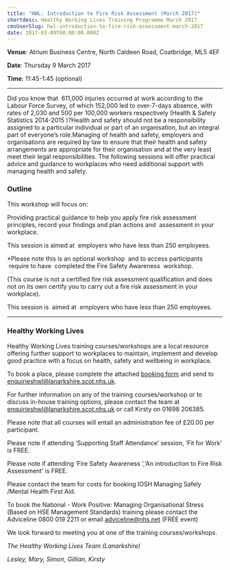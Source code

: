 ```yaml
---
title: "HWL: Introduction to Fire Risk Assessment (March 2017)"
shortdesc: Healthy Working Lives Training Programme March 2017
cmsUserSlug: hwl-introduction-to-fire-risk-assessment-march-2017
date: 2017-03-09T00:00:00.000Z
---
```


**Venue**:  Atrium Business Centre, North Caldeen Road, Coatbridge, ML5 4EF

**Date**: Thursday 9 March 2017

**Time**: 11:45-1:45 (optional)

---

Did you know that  611,000 injuries occurred at work according to the Labour Force Survey, of which 152,000 led to over-7-days absence, with rates of 2,030 and 500 per 100,000 workers respectively (Health & Safety Statistics 2014-2015 )?Health and safety should not be a responsibility assigned to a particular individual or part of an organisation, but an integral part of everyone’s role.Managing of health and safety, employers and organisations are required by law to ensure that their health and safety arrangements are appropriate for their organisation and at the very least meet their legal responsibilities. The following sessions will offer practical advice and guidance to workplaces who need additional support with managing health and safety.

### Outline

This workshop will focus on:

Providing practical guidance to help you apply fire risk assessment principles, record your findings and plan actions and  assessment in your workplace. 

This session is aimed at  employers who have less than 250 employees.

*Please note this is an optional workshop  and to access participants  require to have  completed the Fire Safety Awareness  workshop.

(This course is not a certified fire risk assessment qualification and does not on its own certify you to carry out a fire risk assessment in your workplace).

This session is  aimed at  employers who have less than 250 employees.

---

### Healthy Working Lives

Healthy Working Lives training courses/workshops are a local resource offering further support  to workplaces to maintain, implement and develop good practice with a focus on  health, safety and wellbeing in workplace.

To book a place, please complete the attached [booking form](/docs/HWL-Booking-Form-june-2016.doc) and send to [enquirieshwl@lanarkshire.scot.nhs.uk](mailto:enquirieshwl@lanarkshire.scot.nhs.uk).

For further information on any of the training courses/workshop or to discuss in-house training options, please contact the team at [enquirieshwl@lanarkshire.scot.nhs.uk](mailto:enquirieshwl@lanarkshire.scot.nhs.uk) or call Kirsty on 01698 206385.

Please note that all courses will entail an administration fee of £20.00 per participant.

Please note if attending ‘Supporting Staff Attendance’ session, ‘Fit for Work’ is FREE.

Please note if attending ‘Fire Safety Awareness ‘,‘An introduction to Fire Risk Assessment’ is FREE.

Please contact the team for costs for booking IOSH Managing Safely /Mental Health First Aid.

To book the National - Work Positive: Managing Organisational Stress (Based on HSE Management Standards) training please contact the  Adviceline 0800 019 2211 or email  adviceline@nhs.net (FREE event)

We look forward to meeting you at one of the training courses/workshops.


*The Healthy Working Lives Team (Lanarkshire)*

*Lesley, Mary, Simon, Gillian, Kirsty*